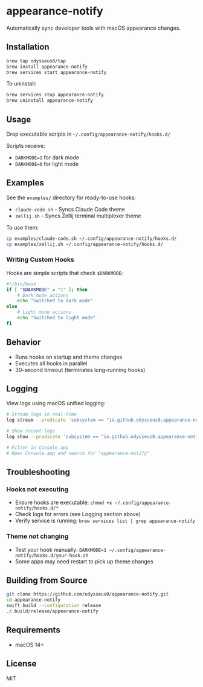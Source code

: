 # appearance-notify

Automatically sync developer tools with macOS appearance changes.

## Installation

```bash
brew tap odysseus0/tap
brew install appearance-notify
brew services start appearance-notify
```

To uninstall:
```bash
brew services stop appearance-notify
brew uninstall appearance-notify
```

## Usage

Drop executable scripts in `~/.config/appearance-notify/hooks.d/`

Scripts receive:
- `DARKMODE=1` for dark mode
- `DARKMODE=0` for light mode

## Examples

See the `examples/` directory for ready-to-use hooks:
- `claude-code.sh` - Syncs Claude Code theme
- `zellij.sh` - Syncs Zellij terminal multiplexer theme

To use them:
```bash
cp examples/claude-code.sh ~/.config/appearance-notify/hooks.d/
cp examples/zellij.sh ~/.config/appearance-notify/hooks.d/
```

### Writing Custom Hooks

Hooks are simple scripts that check `$DARKMODE`:

```bash
#!/bin/bash
if [ "$DARKMODE" = "1" ]; then
    # Dark mode actions
    echo "Switched to dark mode"
else
    # Light mode actions
    echo "Switched to light mode"
fi
```

## Behavior

- Runs hooks on startup and theme changes
- Executes all hooks in parallel
- 30-second timeout (terminates long-running hooks)

## Logging

View logs using macOS unified logging:

```bash
# Stream logs in real-time
log stream --predicate 'subsystem == "io.github.odysseus0.appearance-notify"'

# Show recent logs
log show --predicate 'subsystem == "io.github.odysseus0.appearance-notify"' --last 1h

# Filter in Console.app
# Open Console.app and search for "appearance-notify"
```

## Troubleshooting

### Hooks not executing
- Ensure hooks are executable: `chmod +x ~/.config/appearance-notify/hooks.d/*`
- Check logs for errors (see Logging section above)
- Verify service is running: `brew services list | grep appearance-notify`

### Theme not changing
- Test your hook manually: `DARKMODE=1 ~/.config/appearance-notify/hooks.d/your-hook.sh`
- Some apps may need restart to pick up theme changes

## Building from Source

```bash
git clone https://github.com/odysseus0/appearance-notify.git
cd appearance-notify
swift build --configuration release
./.build/release/appearance-notify
```

## Requirements

- macOS 14+

## License

MIT